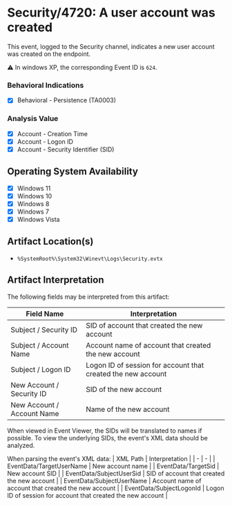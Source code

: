 # Security/4720: A user account was created
This event, logged to the Security channel, indicates a new user account was created on the endpoint.

⚠️ In windows XP, the corresponding Event ID is `624`.

### Behavioral Indications
 - [x] Behavioral - Persistence (TA0003)

### Analysis Value
 - [x] Account - Creation Time
 - [x] Account - Logon ID
 - [x] Account - Security Identifier (SID)

## Operating System Availability
 - [x] Windows 11
 - [x] Windows 10
 - [x] Windows 8
 - [x] Windows 7
 - [x] Windows Vista

## Artifact Location(s)
- `%SystemRoot%\System32\Winevt\Logs\Security.evtx`

## Artifact Interpretation
The following fields may be interpreted from this artifact:

| Field Name | Interpretation |
| - | - |
| Subject / Security ID | SID of account that created the new account |
| Subject / Account Name | Account name of account that created the new account |
| Subject / Logon ID | Logon ID of session for account that created the new account |
| New Account / Security ID | SID of the new account |
| New Account / Account Name | Name of the new account |

When viewed in Event Viewer, the SIDs will be translated to names if possible. To view the underlying SIDs, the event's XML data should be analyzed. 

When parsing the event's XML data:
| XML Path | Interpretation |
| - | - |
| EventData/TargetUserName | New account name |
| EventData/TargetSid | New account SID |
| EventData/SubjectUserSid | SID of account that created the new account |
| EventData/SubjectUserName | Account name of account that created the new account |
| EventData/SubjectLogonId | Logon ID of session for account that created the new account |

